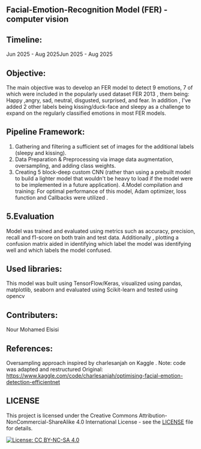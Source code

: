 Facial-Emotion-Recognition Model (FER) - computer vision
--------------------------------------------------------

Timeline:
---------
Jun 2025 - Aug 2025Jun 2025 - Aug 2025

Objective:
----------
The main objective was to develop an FER model to detect 9 emotions, 7 of which were included in the popularly used dataset FER 2013 , them being:
Happy ,angry, sad, neutral, disgusted, surprised, and fear. In addition , I've added 2 other labels being kissing/duck-face and sleepy as a challenge to expand on the regularly classified emotions in most FER models.

Pipeline Framework:
-------------------
1. Gathering and filtering a sufficient set of images for the additional labels (sleepy and kissing).
2. Data Preparation & Preprocessing via image data augmentation, oversampling, and adding class weights.
3. Creating 5 block-deep custom CNN (rather than using a prebuilt model to build a lighter model that wouldn't be heavy to load if the model were to be implemented in a future application).
4.Model compilation and training:
For optimal performance of this model, Adam optimizer, loss function and Callbacks were utilized . 

5.Evaluation
------------
Model was trained and evaluated using metrics such as accuracy, precision, recall and f1-score on both train and test data. Additionally , plotting a confusion matrix aided in identifying which label the model was identifying well and which labels the model confused.

Used libraries:
--------------
This model was built using TensorFlow/Keras, visualized using pandas, matplotlib, seaborn and evaluated using Scikit-learn and tested using opencv

Contributers:
-------------
Nour Mohamed Elsisi

References:
------------
Oversampling approach inspired by charlesanjah on Kaggle .
Note: code was adapted and restructured 
Original: https://www.kaggle.com/code/charlesanjah/optimising-facial-emotion-detection-efficientnet

LICENSE
-------
This project is licensed under the Creative Commons Attribution-NonCommercial-ShareAlike 4.0 International License - see the [LICENSE](LICENSE) file for details.

[![License: CC BY-NC-SA 4.0](https://img.shields.io/badge/License-CC%20BY--NC--SA%204.0-lightgrey.svg)](https://creativecommons.org/licenses/by-nc-sa/4.0/)

